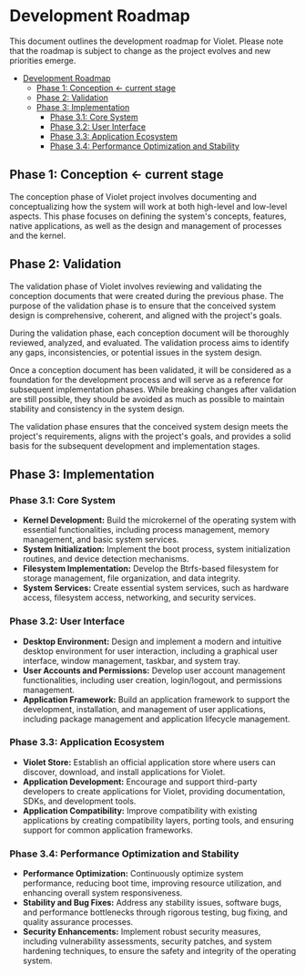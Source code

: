 # Development Roadmap
This document outlines the development roadmap for Violet. Please note that the roadmap
is subject to change as the project evolves and new priorities emerge.

- [Development Roadmap](#development-roadmap)
  - [Phase 1: Conception \<- current stage](#phase-1-conception---current-stage)
  - [Phase 2: Validation](#phase-2-validation)
  - [Phase 3: Implementation](#phase-3-implementation)
    - [Phase 3.1: Core System](#phase-31-core-system)
    - [Phase 3.2: User Interface](#phase-32-user-interface)
    - [Phase 3.3: Application Ecosystem](#phase-33-application-ecosystem)
    - [Phase 3.4: Performance Optimization and Stability](#phase-34-performance-optimization-and-stability)

## Phase 1: Conception <- current stage
The conception phase of Violet project involves documenting and conceptualizing how the
system will work at both high-level and low-level aspects. This phase focuses on defining
the system's concepts, features, native applications, as well as the design and
management of processes and the kernel.

## Phase 2: Validation
The validation phase of Violet involves reviewing and validating the conception documents
that were created during the previous phase. The purpose of the validation phase is to
ensure that the conceived system design is comprehensive, coherent, and aligned with the
project's goals.

During the validation phase, each conception document will be thoroughly reviewed,
analyzed, and evaluated. The validation process aims to identify any gaps, inconsistencies, or potential issues in the system design.

Once a conception document has been validated, it will be considered as a foundation for
the development process and will serve as a reference for subsequent implementation
phases. While breaking changes after validation are still possible, they should be
avoided as much as possible to maintain stability and consistency in the system design.

The validation phase ensures that the conceived system design meets the project's
requirements, aligns with the project's goals, and provides a solid basis for the
subsequent development and implementation stages.

## Phase 3: Implementation

### Phase 3.1: Core System
- **Kernel Development:** Build the microkernel of the operating system with essential functionalities, including process management, memory management, and basic system services.
- **System Initialization:** Implement the boot process, system initialization routines, and device detection mechanisms.
- **Filesystem Implementation:** Develop the Btrfs-based filesystem for storage management, file organization, and data integrity.
- **System Services:** Create essential system services, such as hardware access, filesystem access, networking, and security services.

### Phase 3.2: User Interface
- **Desktop Environment:** Design and implement a modern and intuitive desktop environment for user interaction, including a graphical user interface, window management, taskbar, and system tray.
- **User Accounts and Permissions:** Develop user account management functionalities, including user creation, login/logout, and permissions management.
- **Application Framework:** Build an application framework to support the development, installation, and management of user applications, including package management and application lifecycle management.

### Phase 3.3: Application Ecosystem
- **Violet Store:** Establish an official application store where users can discover, download, and install applications for Violet.
- **Application Development:** Encourage and support third-party developers to create applications for Violet, providing documentation, SDKs, and development tools.
- **Application Compatibility:** Improve compatibility with existing applications by creating compatibility layers, porting tools, and ensuring support for common application frameworks.

### Phase 3.4: Performance Optimization and Stability
- **Performance Optimization:** Continuously optimize system performance, reducing boot time, improving resource utilization, and enhancing overall system responsiveness.
- **Stability and Bug Fixes:** Address any stability issues, software bugs, and performance bottlenecks through rigorous testing, bug fixing, and quality assurance processes.
- **Security Enhancements:** Implement robust security measures, including vulnerability assessments, security patches, and system hardening techniques, to ensure the safety and integrity of the operating system.
